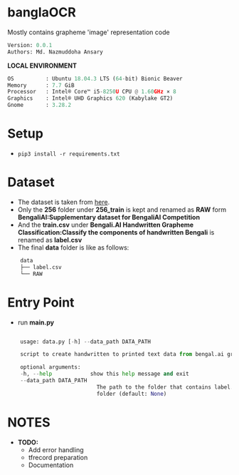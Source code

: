 # banglaOCR
Mostly contains grapheme 'image' representation code 

```python
Version: 0.0.1     
Authors: Md. Nazmuddoha Ansary 
```
**LOCAL ENVIRONMENT**  
```python
OS          : Ubuntu 18.04.3 LTS (64-bit) Bionic Beaver        
Memory      : 7.7 GiB  
Processor   : Intel® Core™ i5-8250U CPU @ 1.60GHz × 8    
Graphics    : Intel® UHD Graphics 620 (Kabylake GT2)  
Gnome       : 3.28.2  
```
# Setup
* ```pip3 install -r requirements.txt```

# Dataset
* The dataset is taken from [here](https://www.kaggle.com/pestipeti/bengali-quick-eda/#data). 
* Only the **256** folder under **256_train** is kept and renamed as **RAW** form **BengaliAI:Supplementary dataset for BengaliAI Competition**
* And the **train.csv** under **Bengali.AI Handwritten Grapheme Classification:Classify the components of handwritten Bengali** is renamed as **label.csv**
* The final **data** folder is like as follows:
```python
    data
    ├── label.csv
    └── RAW
```

# Entry Point
* run **main.py**
```python

    usage: data.py [-h] --data_path DATA_PATH

    script to create handwritten to printed text data from bengal.ai grapheme data

    optional arguments:
    -h, --help            show this help message and exit
    --data_path DATA_PATH
                            The path to the folder that contains label.csv and RAW
                            folder (default: None)

```
# NOTES
* **TODO:** 
    *   Add error handling
    *   tfrecord preparation
    *   Documentation

